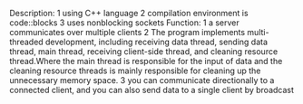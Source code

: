 Description:
  1 using C++ language
  2 compilation environment is code::blocks
  3 uses nonblocking sockets
Function:
  1 a server communicates over multiple clients
  2 The program implements multi-threaded development, including receiving data thread, sending data thread, main thread, receiving    client-side thread, and cleaning resource thread.Where the main thread is responsible for the input of data and the cleaning        resource threads is mainly responsible for cleaning up the unnecessary memory space.
  3 you can communicate directionally to a connected client, and you can also send data to a single client by broadcast
